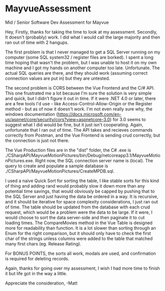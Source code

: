 # MayvueAssessment
 Mid / Senior Software Dev Assessment for Mayvue


Hey, Firstly, thanks for taking the time to look at my assessment.  Secondly, It doesn't (probably) work.  I did what I would call the large majority and then ran out of time with 2 hangups.  

The first problem is that I never managed to get a SQL Server running on my computer (some SQL system32 / register files are borked).  I spent a long time hoping that wasn't the problem, but I was unable to host it on my own machine and I got my hands on another computer too late.  Unfortunate.  The actual SQL queries are there, and they should work (assuming correct connection values are put in) but they are untested.

The second problem is CORS between the Vue Frontend and the C/# API.  This one frustrated me a lot because I'm sure the solution is very simple and quick, but I didn't figure it out in time.  If it were .NET 4.0 or later, there are a few tools I'd use - like Access-Control-Allow-Origin or the Register method - but as of now it doesn't work.  I'm not even really sure why, the windows documentation (https://docs.microsoft.com/en-us/aspnet/core/security/cors?view=aspnetcore-3.0) for 3.0 seems to suggest what I did would be fine, but it just isn't cooperating.  Again, unfortunate that I ran out of time.  The API takes and recieves commands correctly from Postman, and the Vue Frontend is sending crud correctly, but the connection is just not there.

The Vue Production files are in the "dist" folder, the C# .exe is ./CSharpAPI/MayvueMotionPictures/bin/Debug/netcoreapp3.1/MayvueMotionPictures.exe.  Right now, the SQL connection server name is (local).  The query to create and populate a sample database is ./CSharpAPI/MayvueMotionPictures/CreateMPDB.sql.

I used a naive Quick Sort for sorting the table, I like stable sorts for this kind of thing and adding rand would probably slow it down more than any potential time savings, that would obviously be capped by pushing that to the SQL Server and just having the data be ordered in a way.  It is recursive, and it should be iterative for space complexity considerations, I just ran out of time. 
The table should be updated from the database with each crud request, which would be a problem were the data to be large.  If it were, I would choose to sort the data server-side and then paginate it to cut loading times.
The CompareMovies method in the Vue Table is designed more for readability than function. It is a lot slower than sorting through an Enum for the right comparison, but it should only have to check the first char of the strings unless columns were added to the table that matched many first chars (eg. Release Rating).

For BONUS POINTS, the sorts all work, modals are used, and confirmation is required for deleting records. 

Again, thanks for going over my assessment, I wish I had more time to finish it but life got in the way a little. 

Appreciate the consideration,
    -Matt
